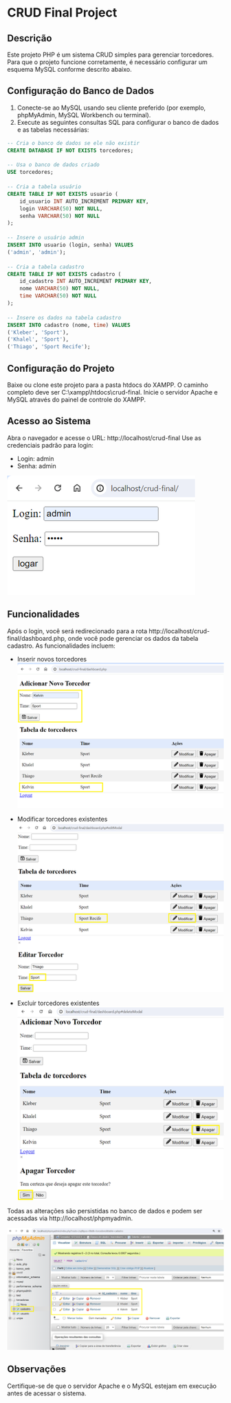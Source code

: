 # CRUD Final Project

## Descrição
Este projeto PHP é um sistema CRUD simples para gerenciar torcedores. Para que o projeto funcione corretamente, é necessário configurar um esquema MySQL conforme descrito abaixo.

## Configuração do Banco de Dados

1. Conecte-se ao MySQL usando seu cliente preferido (por exemplo, phpMyAdmin, MySQL Workbench ou terminal).
2. Execute as seguintes consultas SQL para configurar o banco de dados e as tabelas necessárias:

```sql
-- Cria o banco de dados se ele não existir
CREATE DATABASE IF NOT EXISTS torcedores;

-- Usa o banco de dados criado
USE torcedores;

-- Cria a tabela usuário
CREATE TABLE IF NOT EXISTS usuario (
    id_usuario INT AUTO_INCREMENT PRIMARY KEY,
    login VARCHAR(50) NOT NULL,
    senha VARCHAR(50) NOT NULL
);

-- Insere o usuário admin
INSERT INTO usuario (login, senha) VALUES
('admin', 'admin');

-- Cria a tabela cadastro
CREATE TABLE IF NOT EXISTS cadastro (
    id_cadastro INT AUTO_INCREMENT PRIMARY KEY,
    nome VARCHAR(50) NOT NULL,
    time VARCHAR(50) NOT NULL
);

-- Insere os dados na tabela cadastro
INSERT INTO cadastro (nome, time) VALUES
('Kleber', 'Sport'),
('Khalel', 'Sport'),
('Thiago', 'Sport Recife');
```

## Configuração do Projeto

Baixe ou clone este projeto para a pasta htdocs do XAMPP. O caminho completo deve ser C:\xampp\htdocs\crud-final.
Inicie o servidor Apache e MySQL através do painel de controle do XAMPP.

## Acesso ao Sistema

Abra o navegador e acesse o URL: http://localhost/crud-final
Use as credenciais padrão para login:

- Login: admin
- Senha: admin

![tela de login](img/login.png)


## Funcionalidades

Após o login, você será redirecionado para a rota http://localhost/crud-final/dashboard.php, onde você pode gerenciar os dados da tabela cadastro. As funcionalidades incluem:

- Inserir novos torcedores
![inserindo torcedores](img/add.png)

- Modificar torcedores existentes
![modificando torcedores](img/modify.png)

- Excluir torcedores existentes
![deletando delete](img/delete.png)

Todas as alterações são persistidas no banco de dados e podem ser acessadas via http://localhost/phpmyadmin.

![persistência no database](img/persistence.png)

## Observações
Certifique-se de que o servidor Apache e o MySQL estejam em execução antes de acessar o sistema.
